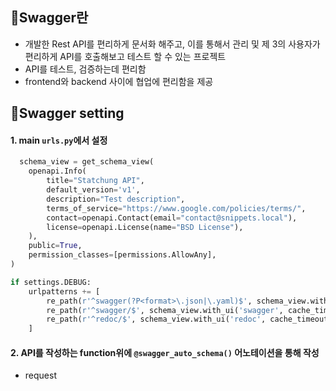 ## 🦄Swagger란
- 개발한 Rest API를 편리하게 문서화 해주고, 이를 통해서 관리 및 제 3의 사용자가 편리하게 API를 호출해보고 테스트 할 수 있는 프로젝트
- API를 테스트, 검증하는데 편리함
- frontend와 backend 사이에 협업에 편리함을 제공

## 🦊Swagger setting
#### 1. main `urls.py`에서 설정
```py
  schema_view = get_schema_view(
    openapi.Info(
        title="Statchung API",
        default_version='v1',
        description="Test description",
        terms_of_service="https://www.google.com/policies/terms/",
        contact=openapi.Contact(email="contact@snippets.local"),
        license=openapi.License(name="BSD License"),
    ),
    public=True,
    permission_classes=[permissions.AllowAny],
)

if settings.DEBUG:
    urlpatterns += [
        re_path(r'^swagger(?P<format>\.json|\.yaml)$', schema_view.without_ui(cache_timeout=0), name='schema-json'),
        re_path(r'^swagger/$', schema_view.with_ui('swagger', cache_timeout=0), name='schema-swagger-ui'),
        re_path(r'^redoc/$', schema_view.with_ui('redoc', cache_timeout=0), name='schema-redoc'),
    ]
```

#### 2. API를 작성하는 function위에 `@swagger_auto_schema()` 어노테이션을 통해 작성
- request
